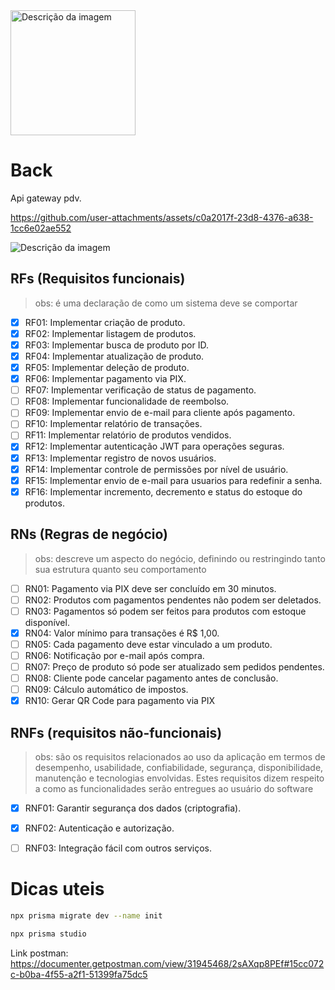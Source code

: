 <img src="https://github.com/user-attachments/assets/2e67f5fb-b109-4bac-8169-8d11ad27dd1b" alt="Descrição da imagem" width="200px">




# Back

Api gateway pdv.

https://github.com/user-attachments/assets/c0a2017f-23d8-4376-a638-1cc6e02ae552

<img src="https://github.com/user-attachments/assets/f5571745-708e-47bd-89d8-cd7a74f0929a" alt="Descrição da imagem" >

## RFs (Requisitos funcionais) 
> obs: é uma declaração de como um sistema deve se comportar

- [x] RF01: Implementar criação de produto.
- [x] RF02: Implementar listagem de produtos.
- [x] RF03: Implementar busca de produto por ID.
- [x] RF04: Implementar atualização de produto.
- [x] RF05: Implementar deleção de produto.
- [x] RF06: Implementar pagamento via PIX.
- [ ] RF07: Implementar verificação de status de pagamento.
- [ ] RF08: Implementar funcionalidade de reembolso.
- [ ] RF09: Implementar envio de e-mail para cliente após pagamento.
- [ ] RF10: Implementar relatório de transações.
- [ ] RF11: Implementar relatório de produtos vendidos.
- [x] RF12: Implementar autenticação JWT para operações seguras.
- [x] RF13: Implementar registro de novos usuários.
- [x] RF14: Implementar controle de permissões por nível de usuário.
- [x] RF15: Implementar envio de e-mail para usuarios para redefinir a senha.
- [x] RF16: Implementar incremento, decremento e status do estoque do produtos.

## RNs (Regras de negócio)
> obs: descreve um aspecto do negócio, definindo ou restringindo tanto sua estrutura quanto seu comportamento

- [ ] RN01: Pagamento via PIX deve ser concluído em 30 minutos.
- [ ] RN02: Produtos com pagamentos pendentes não podem ser deletados.
- [ ] RN03: Pagamentos só podem ser feitos para produtos com estoque disponível.
- [x] RN04: Valor mínimo para transações é R$ 1,00.
- [ ] RN05: Cada pagamento deve estar vinculado a um produto.
- [ ] RN06: Notificação por e-mail após compra.
- [ ] RN07: Preço de produto só pode ser atualizado sem pedidos pendentes.
- [ ] RN08: Cliente pode cancelar pagamento antes de conclusão.
- [ ] RN09: Cálculo automático de impostos.
- [x] RN10: Gerar QR Code para pagamento via PIX

## RNFs (requisitos não-funcionais)
> obs:  são os requisitos relacionados ao uso da aplicação em termos de desempenho, usabilidade, confiabilidade, segurança, disponibilidade, manutenção e tecnologias envolvidas. Estes requisitos dizem respeito a como as funcionalidades serão entregues ao usuário do software

- [x] RNF01: Garantir segurança dos dados (criptografia).
- [x] RNF02: Autenticação e autorização.
- [ ] RNF03: Integração fácil com outros serviços.


# Dicas uteis

``` bash
npx prisma migrate dev --name init

npx prisma studio
```

Link postman: https://documenter.getpostman.com/view/31945468/2sAXqp8PEf#15cc072c-b0ba-4f55-a2f1-51399fa75dc5
